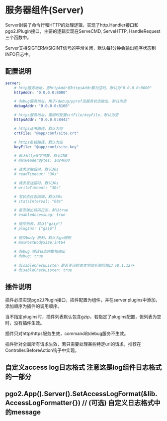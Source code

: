 # 服务器组件(Server)
Server封装了命令行和HTTP的处理逻辑，实现了http.Handler接口和pgo2.IPlugin接口，主要的逻辑实现在ServeCMD, ServeHTTP, HandleRequest三个函数中。

Server支持SIGTERM/SIGINT信号的平滑关闭，默认每1分钟会输出程序状态到INFO日志中。

## 配置说明
```yaml
server:
    # http服务地址，当httpAddr和httpsAddr都为空时，默认为"0.0.0.0:8000"
    httpAddr: "0.0.0.0:8000"

    # debug服务地址，用于/debug/pprof及服务状态输出，默认为空
    debugAddr: "0.0.0.0:8100"

    # https服务地址，需同时配置crtFile/keyFile，默认为空
    httpsAddr: "0.0.0.0:8443"

    # https证书路径，默认为空
    crtFile: "@app/conf/site.crt"

    # https私钥路径，默认为空
    keyFile: "@app/conf/site.key"

    # 最大http头字节数，默认1MB
    # maxHeaderBytes: 1024000

    # 请求读取超时，默认30s
    # readTimeout: "30s"

    # 请求发送超时，默认30s
    # writeTimeout: "30s"

    # 写状态日志间隔，默认60s
    # statsInterval: "60s"

    # 是否输出访问日志，默认true
    # enableAccessLog: true

    # 插件列表，默认["gzip"]
    # plugins: ["gzip"]
    
    # 提交body 限制，默认为go限制
    # maxPostBodySize:int64 
    
    # debug 错误日志完整栈输出
    # debug: true
    
    # disableCheckListen 是否关闭检查本地监听相同端口 v0.1.127+
    # disableCheckListen: true
```

## 插件说明
插件必须实现pgo2.IPlugin接口，插件配置为组件，并在server.plugins中添加，添加顺序为插件的调用顺序。

当不指定plugins时，插件列表默认包含gzip，若指定了plugins配置，但列表为空时，没有插件生效。

插件只对http/https服务生效，command和debug服务不生效。

插件针对全局所有请求生效，若只需要处理某些特定url的请求，推荐在Controller.BeforeAction钩子中实现。

## 自定义access log日志格式  注意这是log组件日志格式的一部分
## pgo2.App().Server().SetAccessLogFormat(&lib.AccessLogFormatter{}) // (可选) 自定义日志格式中的message
